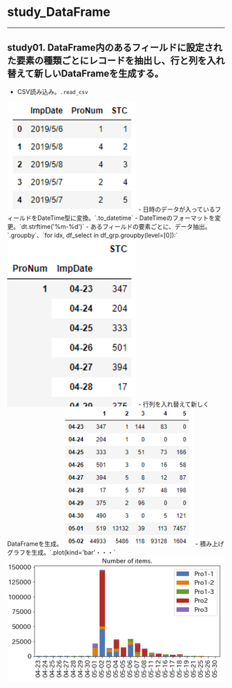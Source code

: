 # study_DataFrame
---
## study01. DataFrame内のあるフィールドに設定された要素の種類ごとにレコードを抽出し、行と列を入れ替えて新しいDataFrameを生成する。
  - CSV読み込み。`.read_csv`
  <img src="https://github.com/okagen/study_DataFrame/blob/master/Data/01-1_Base_DataFrame.png" width="300">
  - 日時のデータが入っているフィールドをDateTime型に変換。`.to_datetime`
  - DateTimeのフォーマットを変更。`dt.strftime('%m-%d')`
  - あるフィールドの要素ごとに、データ抽出。`.groupby`、`for idx, df_select in df_grp.groupby(level=[0]):`
  <img src="https://github.com/okagen/study_DataFrame/blob/master/Data/01-2_Grouped_DataFrame.png" width="300">
  - 行列を入れ替えて新しくDataFrameを生成。
  <img src="https://github.com/okagen/study_DataFrame/blob/master/Data/01-3_adjusted_DataFrame.png" width="300">
  - 積み上げグラフを生成。`.plot(kind='bar'・・・`
  <img src="https://github.com/okagen/study_DataFrame/blob/master/Data/01-4_stacked_barchart.png" width="600">
  
  
  

  
